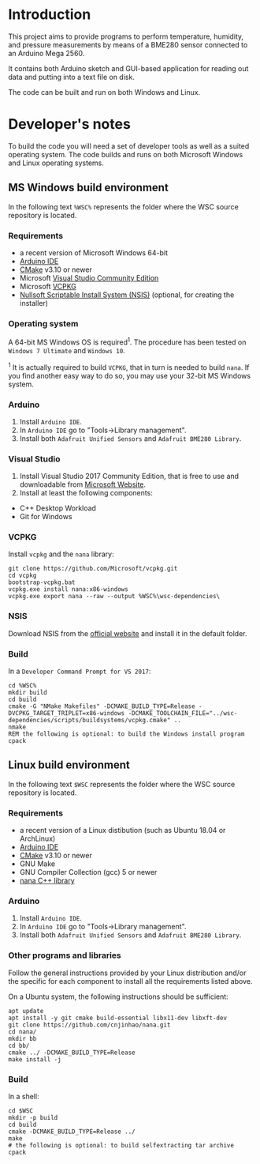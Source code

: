# Introduction
This project aims to provide programs to perform temperature, humidity,
and pressure measurements by means of a BME280 sensor connected to an
Arduino Mega 2560.

It contains both Arduino sketch and GUI-based application for reading out
data and putting into a text file on disk.

The code can be built and run on both Windows and Linux.

# Developer's notes
To build the code you will need a set of developer tools as well as a
suited operating system. The code builds and runs on both Microsoft Windows
and Linux operating systems.

## MS Windows build environment
In the following text `%WSC%` represents the folder where the WSC source
repository is located.

### Requirements
- a recent version of Microsoft Windows 64-bit
- [Arduino IDE](https://www.arduino.cc/en/Main/Software)
- [CMake](https://cmake.org/) v3.10 or newer
- Microsoft [Visual Studio Community Edition](https://visualstudio.microsoft.com/it/downloads/)
- Microsoft [VCPKG](https://github.com/Microsoft/vcpkg)
- [Nullsoft Scriptable Install System (NSIS)](https://nsis.sourceforge.io/Main_Page) (optional, for creating the installer)

### Operating system
A 64-bit MS Windows OS is required<sup>1</sup>. The procedure has been
tested on `Windows 7 Ultimate` and `Windows 10`.

<sup>1</sup> It is actually required to build `VCPKG`, that in turn is
needed to build `nana`. If you find another easy way to do so, you may use
your 32-bit MS Windows system.

### Arduino
1. Install `Arduino IDE`.
1. In `Arduino IDE` go to "Tools->Library management".
1. Install both `Adafruit Unified Sensors` and `Adafruit BME280 Library`.

### Visual Studio
1. Install Visual Studio 2017 Community Edition, that is free to use and
downloadable from [Microsoft Website](https://visualstudio.microsoft.com/it/downloads/).
2. Install at least the following components:
  * C++ Desktop Workload
  * Git for Windows

### VCPKG
Install `vcpkg` and the `nana` library:

```shell
git clone https://github.com/Microsoft/vcpkg.git
cd vcpkg
bootstrap-vcpkg.bat
vcpkg.exe install nana:x86-windows
vcpkg.exe export nana --raw --output %WSC%\wsc-dependencies\
```

### NSIS
Download NSIS from the [official website](https://nsis.sourceforge.io/Main_Page)
and install it in the default folder.

### Build
In a `Developer Command Prompt for VS 2017`:

```shell
cd %WSC%
mkdir build
cd build
cmake -G "NMake Makefiles" -DCMAKE_BUILD_TYPE=Release -DVCPKG_TARGET_TRIPLET=x86-windows -DCMAKE_TOOLCHAIN_FILE="../wsc-dependencies/scripts/buildsystems/vcpkg.cmake" ..
nmake
REM the following is optional: to build the Windows install program
cpack
```

## Linux build environment
In the following text `$WSC` represents the folder where the WSC source
repository is located.

### Requirements
- a recent version of a Linux distibution (such as Ubuntu 18.04 or ArchLinux)
- [Arduino IDE](https://www.arduino.cc/en/Main/Software)
- [CMake](https://cmake.org/) v3.10 or newer
- GNU Make
- GNU Compiler Collection (gcc) 5 or newer
- [nana C++ library](http://nanapro.org/)

### Arduino
1. Install `Arduino IDE`.
1. In `Arduino IDE` go to "Tools->Library management".
1. Install both `Adafruit Unified Sensors` and `Adafruit BME280 Library`.

### Other programs and libraries
Follow the general instructions provided by your Linux distribution and/or
the specific for each component to install all the requirements listed
above.

On a Ubuntu system, the following instructions should be sufficient:

```shell
apt update
apt install -y git cmake build-essential libx11-dev libxft-dev
git clone https://github.com/cnjinhao/nana.git
cd nana/
mkdir bb
cd bb/
cmake ../ -DCMAKE_BUILD_TYPE=Release
make install -j
```

### Build
In a shell:

```shell
cd $WSC
mkdir -p build
cd build
cmake -DCMAKE_BUILD_TYPE=Release ../
make
# the following is optional: to build selfextracting tar archive
cpack
```
